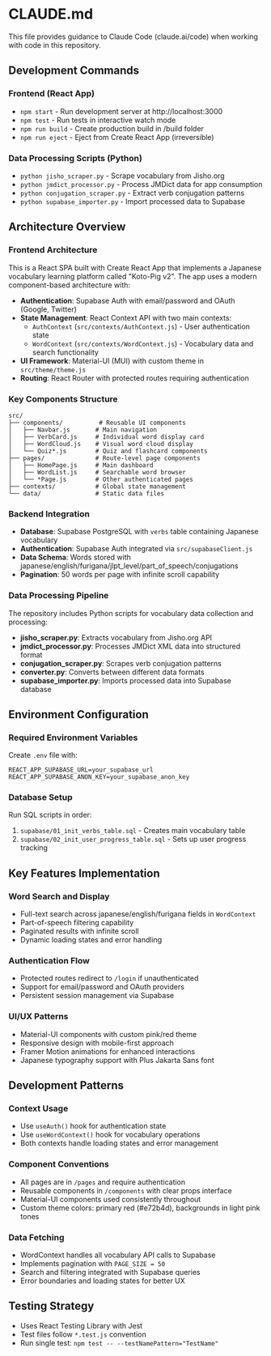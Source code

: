 # CLAUDE.md

This file provides guidance to Claude Code (claude.ai/code) when working with code in this repository.

## Development Commands

### Frontend (React App)
- `npm start` - Run development server at http://localhost:3000
- `npm test` - Run tests in interactive watch mode
- `npm run build` - Create production build in /build folder
- `npm run eject` - Eject from Create React App (irreversible)

### Data Processing Scripts (Python)
- `python jisho_scraper.py` - Scrape vocabulary from Jisho.org
- `python jmdict_processor.py` - Process JMDict data for app consumption
- `python conjugation_scraper.py` - Extract verb conjugation patterns
- `python supabase_importer.py` - Import processed data to Supabase

## Architecture Overview

### Frontend Architecture
This is a React SPA built with Create React App that implements a Japanese vocabulary learning platform called "Koto-Pig v2". The app uses a modern component-based architecture with:

- **Authentication**: Supabase Auth with email/password and OAuth (Google, Twitter)
- **State Management**: React Context API with two main contexts:
  - `AuthContext` (`src/contexts/AuthContext.js`) - User authentication state
  - `WordContext` (`src/contexts/WordContext.js`) - Vocabulary data and search functionality
- **UI Framework**: Material-UI (MUI) with custom theme in `src/theme/theme.js`
- **Routing**: React Router with protected routes requiring authentication

### Key Components Structure
```
src/
├── components/          # Reusable UI components
│   ├── Navbar.js       # Main navigation
│   ├── VerbCard.js     # Individual word display card
│   ├── WordCloud.js    # Visual word cloud display
│   └── Quiz*.js        # Quiz and flashcard components
├── pages/              # Route-level page components
│   ├── HomePage.js     # Main dashboard
│   ├── WordList.js     # Searchable word browser
│   └── *Page.js        # Other authenticated pages
├── contexts/           # Global state management
└── data/               # Static data files
```

### Backend Integration
- **Database**: Supabase PostgreSQL with `verbs` table containing Japanese vocabulary
- **Authentication**: Supabase Auth integrated via `src/supabaseClient.js`
- **Data Schema**: Words stored with japanese/english/furigana/jlpt_level/part_of_speech/conjugations
- **Pagination**: 50 words per page with infinite scroll capability

### Data Processing Pipeline
The repository includes Python scripts for vocabulary data collection and processing:

- **jisho_scraper.py**: Extracts vocabulary from Jisho.org API
- **jmdict_processor.py**: Processes JMDict XML data into structured format
- **conjugation_scraper.py**: Scrapes verb conjugation patterns
- **converter.py**: Converts between different data formats
- **supabase_importer.py**: Imports processed data into Supabase database

## Environment Configuration

### Required Environment Variables
Create `.env` file with:
```
REACT_APP_SUPABASE_URL=your_supabase_url
REACT_APP_SUPABASE_ANON_KEY=your_supabase_anon_key
```

### Database Setup
Run SQL scripts in order:
1. `supabase/01_init_verbs_table.sql` - Creates main vocabulary table
2. `supabase/02_init_user_progress_table.sql` - Sets up user progress tracking

## Key Features Implementation

### Word Search and Display
- Full-text search across japanese/english/furigana fields in `WordContext`
- Part-of-speech filtering capability
- Paginated results with infinite scroll
- Dynamic loading states and error handling

### Authentication Flow
- Protected routes redirect to `/login` if unauthenticated
- Support for email/password and OAuth providers
- Persistent session management via Supabase

### UI/UX Patterns
- Material-UI components with custom pink/red theme
- Responsive design with mobile-first approach
- Framer Motion animations for enhanced interactions
- Japanese typography support with Plus Jakarta Sans font

## Development Patterns

### Context Usage
- Use `useAuth()` hook for authentication state
- Use `useWordContext()` hook for vocabulary operations
- Both contexts handle loading states and error management

### Component Conventions
- All pages are in `/pages` and require authentication
- Reusable components in `/components` with clear props interface
- Material-UI components used consistently throughout
- Custom theme colors: primary red (#e72b4d), backgrounds in light pink tones

### Data Fetching
- WordContext handles all vocabulary API calls to Supabase
- Implements pagination with `PAGE_SIZE = 50`
- Search and filtering integrated with Supabase queries
- Error boundaries and loading states for better UX

## Testing Strategy
- Uses React Testing Library with Jest
- Test files follow `*.test.js` convention
- Run single test: `npm test -- --testNamePattern="TestName"`